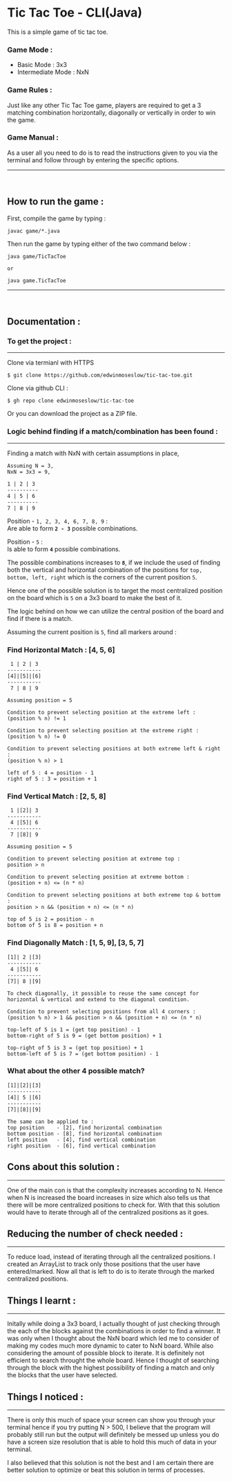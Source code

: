 # Tic Tac Toe - CLI(Java)

This is a simple game of tic tac toe.

### Game Mode :

- Basic Mode : 3x3
- Intermediate Mode : NxN

### Game Rules :

Just like any other Tic Tac Toe game, players are required to get a 3 matching combination horizontally, diagonally or vertically in order to win the game.

### Game Manual :

As a user all you need to do is to read the instructions given to you via the terminal and follow through by entering the specific options.

---
<br>

## How to run the game :
First, compile the game by typing :
    
    javac game/*.java

Then run the game by typing either of the two command below : 
    
    java game/TicTacToe

    or

    java game.TicTacToe

---
<br>

## Documentation :

### To get the project :
---

Clone via termianl with HTTPS
    
    $ git clone https://github.com/edwinmoseslow/tic-tac-toe.git


Clone via github CLI :
    
    $ gh repo clone edwinmoseslow/tic-tac-toe


Or you can download the project as a ZIP file. 

### Logic behind finding if a match/combination has been found :
---

Finding a match with NxN with certain assumptions in place,

    Assuming N = 3,
    NxN = 3x3 = 9,

    1 | 2 | 3
    ----------
    4 | 5 | 6
    ----------
    7 | 8 | 9

Position - `1, 2, 3, 4, 6, 7, 8, 9` :<br>
Are able to form **`2 - 3`** possible combinations.
    
Position - `5` :<br>
Is able to form **`4`** possible combinations.

The possible combinations increases to **`8`**, if we include the used of finding both the vertical and horizontal combination of the positions for `top, bottom, left, right` which is the corners of the current position `5`.  

Hence one of the possible solution is to target the most centralized position on the board which is `5` on a 3x3 board to make the best of it.

The logic behind on how we can utilize the central position of the board and find if there is a match.

Assuming the current position is `5`, find all markers around :

### Find Horizontal Match : [4, 5, 6]
    
     1 | 2 | 3
    -----------
    [4]|[5]|[6]
    -----------
     7 | 8 | 9

    Assuming position = 5

    Condition to prevent selecting position at the extreme left :
    (position % n) != 1

    Condition to prevent selecting position at the extreme right : 
    (position % n) != 0

    Condition to prevent selecting positions at both extreme left & right : 
    (position % n) > 1

    left of 5 : 4 = position - 1
    right of 5 : 3 = position + 1


### Find Vertical Match : [2, 5, 8]

     1 |[2]| 3
    -----------
     4 |[5]| 6 
    -----------
     7 |[8]| 9

    Assuming position = 5

    Condition to prevent selecting position at extreme top : 
    position > n
    
    Condition to prevent selecting position at extreme bottom :
    (position + n) <= (n * n)

    Condition to prevent selecting positions at both extreme top & bottom :
    position > n && (position + n) <= (n * n)
    
    top of 5 is 2 = position - n
    bottom of 5 is 8 = position + n

### Find Diagonally Match : [1, 5, 9], [3, 5, 7]

    [1]| 2 |[3]
    -----------
     4 |[5]| 6 
    -----------
    [7]| 8 |[9]

    To check diagonally, it possible to reuse the same concept for horizontal & vertical and extend to the diagonal condition.

    Condition to prevent selecting positions from all 4 corners :
    (position % n) > 1 && position > n && (position + n) <= (n * n)

    top-left of 5 is 1 = (get top position) - 1
    bottom-right of 5 is 9 = (get bottom position) + 1
    
    top-right of 5 is 3 = (get top position) + 1
    bottom-left of 5 is 7 = (get bottom position) - 1

### What about the other 4 possible match?

    [1]|[2]|[3]
    -----------
    [4]| 5 |[6]
    -----------
    [7]|[8]|[9]

    The same can be applied to :
    top position    - [2], find horizontal combination
    bottom position - [8], find horizontal combination
    left position   - [4], find vertical combination
    right position  - [6], find vertical combination

## Cons about this solution :
---
One of the main con is that the complexity increases according to N. Hence when N is increased the board increases in size which also tells us that there will be more centralized positions to check for. With that this solution would have to iterate through all of the centralized positions as it goes.

## Reducing the number of check needed :
---
To reduce load, instead of iterating through all the centralized positions. I created an ArrayList to track only those positions that the user have entered/marked. Now all that is left to do is to iterate through the marked centralized positions.

## Things I learnt :
---
Initally while doing a 3x3 board, I actually thought of just checking through the each of the blocks against the combinations in order to find a winner. It was only when I thought about the NxN board which led me to consider of making my codes much more dynamic to cater to NxN board. While also considering the amount of possible block to iterate. It is definitely not efficient to search throught the whole board. Hence I thought of searching through the block with the highest possibility of finding a match and only the blocks that the user have selected.

## Things I noticed :
---
There is only this much of space your screen can show you through your terminal hence if you try putting N > 500, I believe that the program will probably still run but the output will definitely be messed up unless you do have a screen size resolution that is able to hold this much of data in your terminal.

I also believed that this solution is not the best and I am certain there are better solution to optimize or beat this solution in terms of processes.